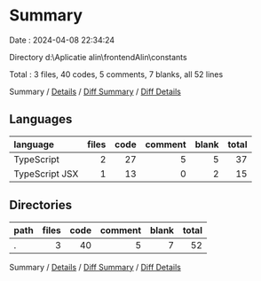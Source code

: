 # Summary

Date : 2024-04-08 22:34:24

Directory d:\\Aplicatie alin\\frontendAlin\\constants

Total : 3 files,  40 codes, 5 comments, 7 blanks, all 52 lines

Summary / [Details](details.md) / [Diff Summary](diff.md) / [Diff Details](diff-details.md)

## Languages
| language | files | code | comment | blank | total |
| :--- | ---: | ---: | ---: | ---: | ---: |
| TypeScript | 2 | 27 | 5 | 5 | 37 |
| TypeScript JSX | 1 | 13 | 0 | 2 | 15 |

## Directories
| path | files | code | comment | blank | total |
| :--- | ---: | ---: | ---: | ---: | ---: |
| . | 3 | 40 | 5 | 7 | 52 |

Summary / [Details](details.md) / [Diff Summary](diff.md) / [Diff Details](diff-details.md)